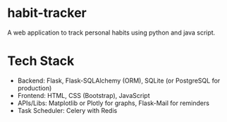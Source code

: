 # habit-tracker
A web application to track personal habits using python and java script.

# Tech Stack
+ Backend: Flask, Flask-SQLAlchemy (ORM), SQLite (or PostgreSQL for production)
+ Frontend: HTML, CSS (Bootstrap), JavaScript
+ APIs/Libs: Matplotlib or Plotly for graphs, Flask-Mail for reminders
+ Task Scheduler: Celery with Redis
